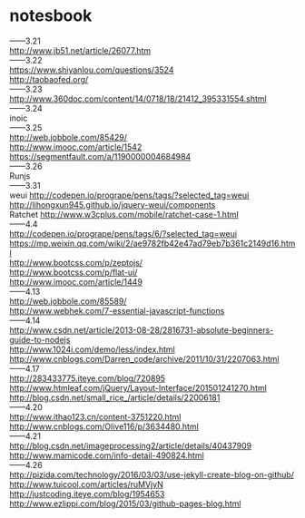 # notesbook
  ——3.21
  <br>
  http://www.jb51.net/article/26077.htm
  <br>
  ——3.22
  <br>
  https://www.shiyanlou.com/questions/3524
  <br>
  http://taobaofed.org/
  <br>
  ——3.23
  <br>
  http://www.360doc.com/content/14/0718/18/21412_395331554.shtml
  <br>
  ——3.24
  <br>
  inoic
  <br>
  ——3.25
  <br>
  http://web.jobbole.com/85429/
  <br>
  http://www.imooc.com/article/1542
  <br>
  https://segmentfault.com/a/1190000004684984
  <br>
  ——3.26
  <br>
  Runjs
  <br>
   ——3.31
  <br>
  weui  http://codepen.io/progrape/pens/tags/?selected_tag=weui
  <br>
  http://lihongxun945.github.io/jquery-weui/components
  <br>
  Ratchet  http://www.w3cplus.com/mobile/ratchet-case-1.html
  <br>
  ——4.4
  <br>
  http://codepen.io/progrape/pens/tags/6/?selected_tag=weui
  <br>
  https://mp.weixin.qq.com/wiki/2/ae9782fb42e47ad79eb7b361c2149d16.html
  <br>
  http://www.bootcss.com/p/zeptojs/
  <br>
  http://www.bootcss.com/p/flat-ui/
  <br>
  http://www.imooc.com/article/1449
  <br>
  ——4.13
  <br>
  http://web.jobbole.com/85589/
  <br>
  http://www.webhek.com/7-essential-javascript-functions
  <br>
  ——4.14
  <br>
  http://www.csdn.net/article/2013-08-28/2816731-absolute-beginners-guide-to-nodejs
  <br>
  http://www.1024i.com/demo/less/index.html
  <br>
  http://www.cnblogs.com/Darren_code/archive/2011/10/31/2207063.html
  <br>
  ——4.17
  <br>
  http://283433775.iteye.com/blog/720895
  <br>
  http://www.htmleaf.com/jQuery/Layout-Interface/201501241270.html
  <br>
  http://blog.csdn.net/small_rice_/article/details/22006181
  <br>
  ——4.20
  <br>
  http://www.ithao123.cn/content-3751220.html
  <br>
  http://www.cnblogs.com/Olive116/p/3634480.html
  <br>
  ——4.21
  <br>
  http://blog.csdn.net/imageprocessing2/article/details/40437909
  <br>
  http://www.mamicode.com/info-detail-490824.html
  <br>
  ——4.26
  <br>
  http://pizida.com/technology/2016/03/03/use-jekyll-create-blog-on-github/
  <br>
  http://www.tuicool.com/articles/ruMVjyN
  <br>
  http://justcoding.iteye.com/blog/1954653
  <br>
  http://www.ezlippi.com/blog/2015/03/github-pages-blog.html
